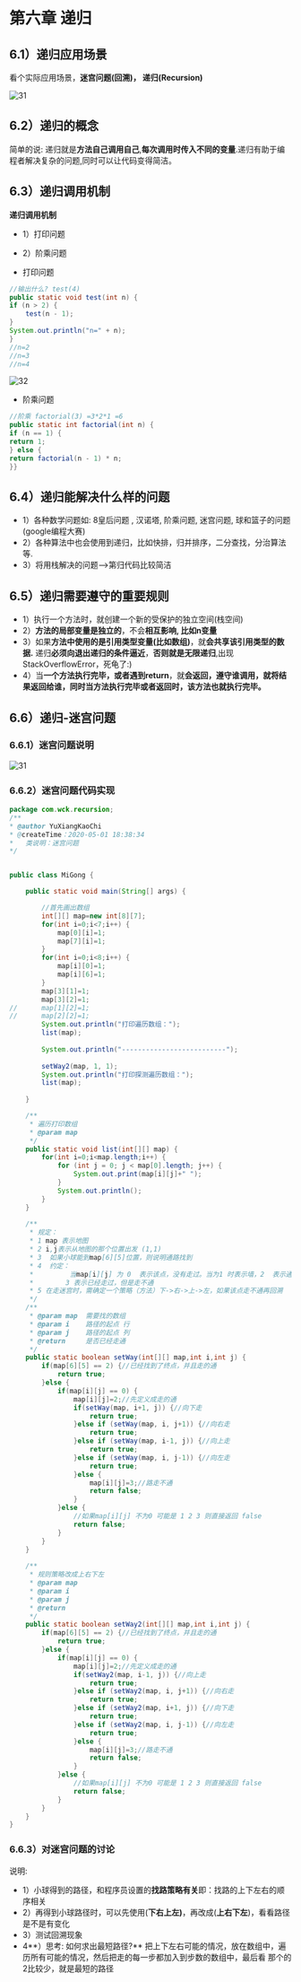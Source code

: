 # 第六章 递归

## 6.1）递归应用场景

看个实际应用场景，**迷宫问题(回溯)， 递归(Recursion)**

![31](D:/githubRepositories/notes/数据结构和算法/images/31.png)



## 6.2）递归的概念

简单的说: 递归就是**方法自己调用自己**,**每次调用时传入不同的变量**.递归有助于编程者解决复杂的问题,同时可以让代码变得简洁。

## 6.3）递归调用机制

**递归调用机制**

- 1）打印问题
- 2）阶乘问题

- 打印问题

```java
//输出什么? test(4)
public static void test(int n) {
if (n > 2) {
	test(n - 1);
}
System.out.println("n=" + n);
}
//n=2
//n=3
//n=4
```

![32](D:/githubRepositories/notes/数据结构和算法/images/32.png)



- 阶乘问题

```java
//阶乘 factorial(3) =3*2*1 =6
public static int factorial(int n) {
if (n == 1) {
return 1;
} else {
return factorial(n - 1) * n;
}}

```

## 6.4）递归能解决什么样的问题

- 1）各种数学问题如: 8皇后问题 , 汉诺塔, 阶乘问题, 迷宫问题, 球和篮子的问题(google编程大赛)
- 2）各种算法中也会使用到递归，比如快排，归并排序，二分查找，分治算法等.
- 3）将用栈解决的问题-->第归代码比较简洁

## 6.5）递归需要遵守的重要规则

- 1）执行一个方法时，就创建一个新的受保护的独立空间(栈空间)
- 2）**方法的局部变量是独立的**，不会**相互影响, 比如n变量**
- 3）如果**方法中使用的是引用类型变量(比如数组)**，就**会共享该引用类型的数据.**
  递归**必须向退出递归的条件逼近**，**否则就是无限递归**,出现StackOverflowError，死龟了:)
- 4）当**一个方法执行完毕，或者遇到return**，就**会返回，遵守谁调用，就将结果返回给谁，同时当方法执行完毕或者返回时，该方法也就执行完毕。**

## 6.6）递归-迷宫问题

### 6.6.1）迷宫问题说明

![31](images/31.png)

### 6.6.2）迷宫问题代码实现

```java
package com.wck.recursion;
/**
* @author YuXiangKaoChi
* @createTime：2020-05-01 18:38:34
*   类说明：迷宫问题
*/


public class MiGong {

	public static void main(String[] args) {

		//首先画出数组
		int[][] map=new int[8][7];
		for(int i=0;i<7;i++) {
			map[0][i]=1;
			map[7][i]=1;
		}
		for(int i=0;i<8;i++) {
			map[i][0]=1;
			map[i][6]=1;
		}
		map[3][1]=1;
		map[3][2]=1;
//		map[1][2]=1;
//		map[2][2]=1;
		System.out.println("打印遍历数组：");
		list(map);
		
		System.out.println("--------------------------");
		
		setWay2(map, 1, 1);
		System.out.println("打印探测遍历数组：");
		list(map);
		
	}

	/**
	 * 遍历打印数组
	 * @param map
	 */
	public static void list(int[][] map) {
		for(int i=0;i<map.length;i++) {
			for (int j = 0; j < map[0].length; j++) {
				System.out.print(map[i][j]+" ");
			}
			System.out.println();
		}
	}
	
	/**
	 * 规定：
	 * 1 map 表示地图
	 * 2 i,j表示从地图的那个位置出发 (1,1)
	 * 3  如果小球能到map[6][5]位置，则说明通路找到
	 * 4  约定：
	 * 	 	   当map[i][j] 为 0  表示该点，没有走过。当为1 时表示墙，2  表示通路可以走，
	 * 		  3 表示已经走过，但是走不通
	 * 5 在走迷宫时，需确定一个策略（方法）下->右->上->左，如果该点走不通再回溯
	 */
	/**
	 * @param map  需要找的数组
	 * @param i    路径的起点 行
	 * @param j    路径的起点 列
	 * @return     是否已经走通
	 */
	public static boolean setWay(int[][] map,int i,int j) {
		if(map[6][5] == 2) {//已经找到了终点，并且走的通
			return true;
		}else {
			if(map[i][j] == 0) {
				map[i][j]=2;//先定义成走的通
				if(setWay(map, i+1, j)) {//向下走
					return true;
				}else if (setWay(map, i, j+1)) {//向右走
					return true;
				}else if (setWay(map, i-1, j)) {//向上走
					return true;
				}else if (setWay(map, i, j-1)) {//向左走
					return true;
				}else {
					map[i][j]=3;//路走不通
					return false;
				}
			}else {
				//如果map[i][j] 不为0 可能是 1 2 3 则直接返回 false
				return false;
			}
		}
	}
	
	/**
	 * 规则策略改成上右下左
	 * @param map
	 * @param i
	 * @param j
	 * @return
	 */
	public static boolean setWay2(int[][] map,int i,int j) {
		if(map[6][5] == 2) {//已经找到了终点，并且走的通
			return true;
		}else {
			if(map[i][j] == 0) {
				map[i][j]=2;//先定义成走的通
				if(setWay2(map, i-1, j)) {//向上走
					return true;
				}else if (setWay2(map, i, j+1)) {//向右走
					return true;
				}else if (setWay2(map, i+1, j)) {//向下走
					return true;
				}else if (setWay2(map, i, j-1)) {//向左走
					return true;
				}else {
					map[i][j]=3;//路走不通
					return false;
				}
			}else {
				//如果map[i][j] 不为0 可能是 1 2 3 则直接返回 false
				return false;
			}
		}
	}
}
```

### 6.6.3）对迷宫问题的讨论

说明:     

- 1）小球得到的路径，和程序员设置的**找路策略有关**即：找路的上下左右的顺序相关
- 2）再得到小球路径时，可以先使用(**下右上左)**，再改成(**上右下左**)，看看路径是不是有变化
- 3）测试回溯现象
- 4**）思考: 如何求出最短路径?**  把上下左右可能的情况，放在数组中，遍历所有可能的情况，然后把走的每一步都加入到步数的数组中，最后看 那个的 2比较少，就是最短的路径







